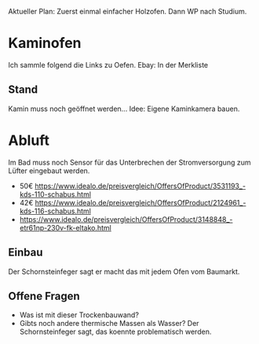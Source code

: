 Aktueller Plan: Zuerst einmal einfacher Holzofen. Dann WP nach Studium.

# Kaminofen
Ich sammle folgend die Links zu Oefen.
Ebay: In der Merkliste

## Stand 
Kamin muss noch geöffnet werden...
Idee: Eigene Kaminkamera bauen.

# Abluft
Im Bad muss noch Sensor für das Unterbrechen der Stromversorgung zum Lüfter eingebaut werden.
- 50€ https://www.idealo.de/preisvergleich/OffersOfProduct/3531193_-kds-110-schabus.html
- 42€ https://www.idealo.de/preisvergleich/OffersOfProduct/2124961_-kds-116-schabus.html
- https://www.idealo.de/preisvergleich/OffersOfProduct/3148848_-etr61np-230v-fk-eltako.html

## Einbau
Der Schornsteinfeger sagt er macht das mit jedem Ofen vom Baumarkt.

## Offene Fragen
- Was ist mit dieser Trockenbauwand?
- Gibts noch andere thermische Massen als Wasser? Der Schornsteinfeger sagt, das koennte problematisch werden.